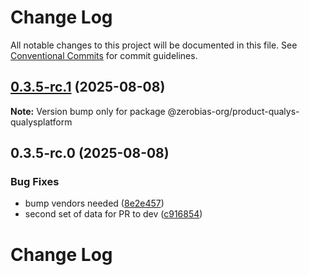 # Change Log

All notable changes to this project will be documented in this file.
See [Conventional Commits](https://conventionalcommits.org) for commit guidelines.

## [0.3.5-rc.1](https://github.com/zerobias-org/product/compare/@zerobias-org/product-qualys-qualysplatform@0.3.5-rc.0...@zerobias-org/product-qualys-qualysplatform@0.3.5-rc.1) (2025-08-08)

**Note:** Version bump only for package @zerobias-org/product-qualys-qualysplatform





## 0.3.5-rc.0 (2025-08-08)


### Bug Fixes

* bump vendors needed ([8e2e457](https://github.com/zerobias-org/product/commit/8e2e457e0b5d7141a05e8f2c178bc2854f2b7178))
* second set of data for PR to dev ([c916854](https://github.com/zerobias-org/product/commit/c916854bcf229b1c2042ffdea18472d66a061aaf))





# Change Log
